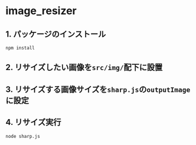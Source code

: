 # image_resizer

## 1. パッケージのインストール
```npm install```

## 2. リサイズしたい画像を`src/img/`配下に設置

## 3. リサイズする画像サイズを`sharp.js`の`outputImage`に設定

## 4. リサイズ実行
```node sharp.js```
